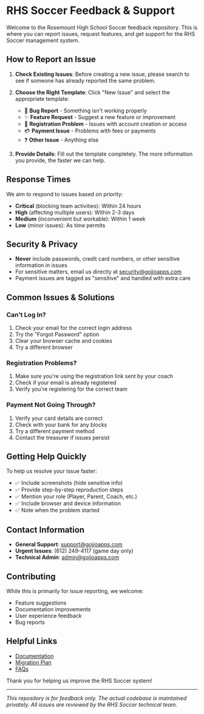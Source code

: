 # RHS Soccer Feedback & Support

Welcome to the Rosemount High School Soccer feedback repository. This is where you can report issues, request features, and get support for the RHS Soccer management system.

## How to Report an Issue

1. **Check Existing Issues**: Before creating a new issue, please search to see if someone has already reported the same problem.

2. **Choose the Right Template**: Click "New Issue" and select the appropriate template:
   - 🐛 **Bug Report** - Something isn't working properly
   - ✨ **Feature Request** - Suggest a new feature or improvement
   - 📝 **Registration Problem** - Issues with account creation or access
   - 💳 **Payment Issue** - Problems with fees or payments
   - ❓ **Other Issue** - Anything else

3. **Provide Details**: Fill out the template completely. The more information you provide, the faster we can help.

## Response Times

We aim to respond to issues based on priority:

- **Critical** (blocking team activities): Within 24 hours
- **High** (affecting multiple users): Within 2-3 days
- **Medium** (inconvenient but workable): Within 1 week
- **Low** (minor issues): As time permits

## Security & Privacy

- **Never** include passwords, credit card numbers, or other sensitive information in issues
- For sensitive matters, email us directly at <security@gojjoapps.com>
- Payment issues are tagged as "sensitive" and handled with extra care

## Common Issues & Solutions

### Can't Log In?

1. Check your email for the correct login address
2. Try the "Forgot Password" option
3. Clear your browser cache and cookies
4. Try a different browser

### Registration Problems?

1. Make sure you're using the registration link sent by your coach
2. Check if your email is already registered
3. Verify you're registering for the correct team

### Payment Not Going Through?

1. Verify your card details are correct
2. Check with your bank for any blocks
3. Try a different payment method
4. Contact the treasurer if issues persist

## Getting Help Quickly

To help us resolve your issue faster:

- ✅ Include screenshots (hide sensitive info)
- ✅ Provide step-by-step reproduction steps
- ✅ Mention your role (Player, Parent, Coach, etc.)
- ✅ Include browser and device information
- ✅ Note when the problem started

## Contact Information

- **General Support**: <support@gojjoapps.com>
- **Urgent Issues**: (612) 249-4117 (game day only)
- **Technical Admin**: <admin@gojjoapps.com>

## Contributing

While this is primarily for issue reporting, we welcome:

- Feature suggestions
- Documentation improvements
- User experience feedback
- Bug reports

## Helpful Links

  - [Documentation](https://app.rhsboyssoccer.com/help)
  - [Migration Plan](Data-Migration-Plan)
  - [FAQs](FAQs)


Thank you for helping us improve the RHS Soccer system!

---

*This repository is for feedback only. The actual codebase is maintained privately. All issues are reviewed by the RHS Soccer technical team.*
